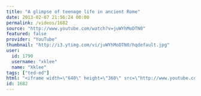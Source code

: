 ```yaml
---
title: "A glimpse of teenage life in ancient Rome"
date: 2013-02-07 21:56:24 00:00
permalink: /videos/1682
source: "http://www.youtube.com/watch?v=juWYhMoDTN0"
featured: false
provider: "YouTube"
thumbnail: "http://i3.ytimg.com/vi/juWYhMoDTN0/hqdefault.jpg"
user:
  id: 1790
  username: "xklee"
  name: "Xklee"
tags: ["ted-ed"]
html: "<iframe width=\"640\" height=\"360\" src=\"http://www.youtube.com/embed/juWYhMoDTN0?wmode=transparent&feature=oembed\" frameborder=\"0\" allowfullscreen></iframe>"
id: 1682
---
```


